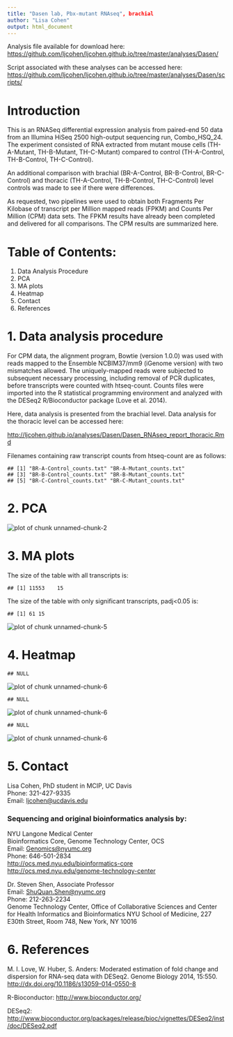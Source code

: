 ```yaml
---
title: "Dasen lab, Pbx-mutant RNAseq", brachial
author: "Lisa Cohen"
output: html_document
---
```


Analysis file available for download here:
https://github.com/ljcohen/ljcohen.github.io/tree/master/analyses/Dasen/

Script associated with these analyses can be accessed here:
https://github.com/ljcohen/ljcohen.github.io/tree/master/analyses/Dasen/scripts/

# Introduction

This is an RNASeq differential expression analysis from paired-end 50 data from an Illumina HiSeq 2500 high-output sequencing run, Combo_HSQ_24. The experiment consisted of RNA extracted from mutant mouse cells (TH-A-Mutant, TH-B-Mutant, TH-C-Mutant) compared to control (TH-A-Control, TH-B-Control, TH-C-Control).

An additional comparison with brachial (BR-A-Control, BR-B-Control, BR-C-Control) and thoracic (TH-A-Control, TH-B-Control, TH-C-Control) level controls was made to see if there were differences. 

As requested, two pipelines were used to obtain both Fragments Per Kilobase of transcript per Million mapped reads (FPKM) and Counts Per Million (CPM) data sets. The FPKM results have already been completed and delivered for all comparisons. The CPM results are summarized here.


# Table of Contents:
1. Data Analysis Procedure
2. PCA
3. MA plots
4. Heatmap
5. Contact
6. References

# 1. Data analysis procedure

For CPM data, the alignment program, Bowtie (version 1.0.0) was used with reads mapped to the Ensemble NCBIM37/mm9 (iGenome version) with two mismatches allowed. The uniquely-mapped reads were subjected to subsequent necessary processing, including removal of PCR duplicates, before transcripts were counted with htseq-count. Counts files were imported into the R statistical programming environment and analyzed with the DESeq2 R/Bioconductor package (Love et al. 2014).

Here, data analysis is presented from the brachial level. Data analysis for the thoracic level can be accessed here:

http://ljcohen.github.io/analyses/Dasen/Dasen_RNAseq_report_thoracic.Rmd


Filenames containing raw transcript counts from htseq-count are as follows:

```
## [1] "BR-A-Control_counts.txt" "BR-A-Mutant_counts.txt" 
## [3] "BR-B-Control_counts.txt" "BR-B-Mutant_counts.txt" 
## [5] "BR-C-Control_counts.txt" "BR-C-Mutant_counts.txt"
```


# 2. PCA

![plot of chunk unnamed-chunk-2](figure/unnamed-chunk-2-1.png) 




# 3. MA plots

The size of the table with all transcripts is: 

```
## [1] 11553    15
```

The size of the table with only significant transcripts, padj<0.05 is:

```
## [1] 61 15
```

![plot of chunk unnamed-chunk-5](figure/unnamed-chunk-5-1.png) 


# 4. Heatmap


```
## NULL
```

![plot of chunk unnamed-chunk-6](figure/unnamed-chunk-6-1.png) 

```
## NULL
```

![plot of chunk unnamed-chunk-6](figure/unnamed-chunk-6-2.png) 

```
## NULL
```

![plot of chunk unnamed-chunk-6](figure/unnamed-chunk-6-3.png) 


# 5. Contact

Lisa Cohen, PhD student in MCIP, UC Davis     
Phone: 321-427-9335       
Email: ljcohen@ucdavis.edu

### Sequencing and original bioinformatics analysis by:

NYU Langone Medical Center   
Bioinformatics Core, Genome Technology Center, OCS   
Email: Genomics@nyumc.org         
Phone: 646-501-2834   
http://ocs.med.nyu.edu/bioinformatics-core  
http://ocs.med.nyu.edu/genome-technology-center   

Dr. Steven Shen, Associate Professor      
Email: ShuQuan.Shen@nyumc.org  
Phone: 212-263-2234           
Genome Technology Center, Office of Collaborative Sciences
and Center for Health Informatics and Bioinformatics
NYU School of Medicine,
227 E30th Street, Room 748, 
New York, NY 10016



# 6. References

M. I. Love, W. Huber, S. Anders: Moderated estimation of fold change and dispersion for RNA-seq data with DESeq2.
Genome Biology 2014, 15:550. http://dx.doi.org/10.1186/s13059-014-0550-8

R-Bioconductor: http://www.bioconductor.org/

DESeq2: http://www.bioconductor.org/packages/release/bioc/vignettes/DESeq2/inst/doc/DESeq2.pdf
